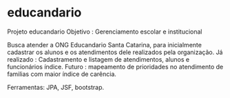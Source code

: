 # educandario
Projeto educandario
Objetivo : Gerenciamento escolar e institucional

Busca atender a ONG Educandario Santa Catarina, para inicialmente cadastrar os alunos e os atendimentos dele realizados
pela organização. 
Já realizado : Cadastramento e listagem de atendimentos, alunos e funcionários índice.
Futuro : mapeamento de prioridades no atendimento de familias com maior índice de carência. 

Ferramentas: JPA, JSF, bootstrap. 



